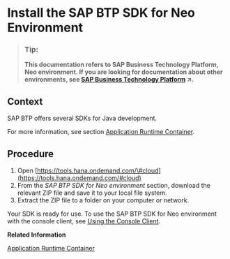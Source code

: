 <!-- loio7613843c711e1014839a8273b0e91070 -->

# Install the SAP BTP SDK for Neo Environment

> ### Tip:  
> **This documentation refers to SAP Business Technology Platform, Neo environment. If you are looking for documentation about other environments, see [SAP Business Technology Platform](https://help.sap.com/viewer/65de2977205c403bbc107264b8eccf4b/Cloud/en-US/6a2c1ab5a31b4ed9a2ce17a5329e1dd8.html "SAP Business Technology Platform (SAP BTP) is an integrated offering comprised of four technology portfolios: database and data management, application development and integration, analytics, and intelligent technologies. The platform offers users the ability to turn data into business value, compose end-to-end business processes, and build and extend SAP applications quickly.") :arrow_upper_right:.**



<a name="loio7613843c711e1014839a8273b0e91070__section_D38F26D8E52849228696CA94F8E63FA2"/>

## Context

SAP BTP offers several SDKs for Java development.

For more information, see section [Application Runtime Container](application-runtime-container-7613bd2.md).



<a name="loio7613843c711e1014839a8273b0e91070__section_A4615D26BAC446B28012932670D94250"/>

## Procedure

1.  Open [https://tools.hana.ondemand.com/\#cloud](https://tools.hana.ondemand.com/#cloud)
2.  From the *SAP BTP SDK for Neo environment* section, download the relevant ZIP file and save it to your local file system.
3.  Extract the ZIP file to a folder on your computer or network.

Your SDK is ready for use. To use the SAP BTP SDK for Neo environment with the console client, see [Using the Console Client](../50-administration-and-ops-neo/using-the-console-client-8900b22.md).

**Related Information**  


[Application Runtime Container](application-runtime-container-7613bd2.md)

